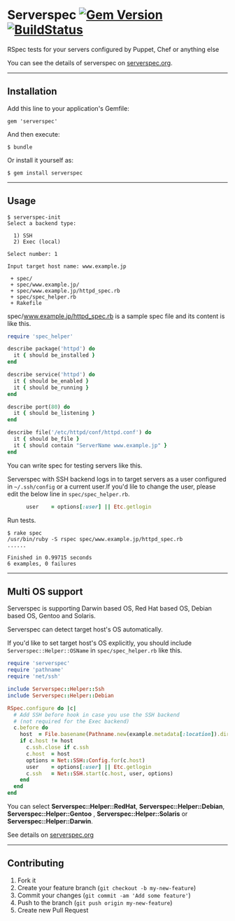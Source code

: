 # Serverspec [![Gem Version](https://badge.fury.io/rb/serverspec.png)](http://badge.fury.io/rb/serverspec) [![BuildStatus](https://secure.travis-ci.org/serverspec/serverspec.png)](http://travis-ci.org/serverspec/serverspec)

RSpec tests for your servers configured by Puppet, Chef or anything else

You can see the details of serverspec on [serverspec.org](http://serverspec.org/).

----

## Installation

Add this line to your application's Gemfile:

    gem 'serverspec'

And then execute:

    $ bundle

Or install it yourself as:

    $ gem install serverspec

----

## Usage

```
$ serverspec-init
Select a backend type:

  1) SSH
  2) Exec (local)

Select number: 1

Input target host name: www.example.jp

 + spec/
 + spec/www.example.jp/
 + spec/www.example.jp/httpd_spec.rb
 + spec/spec_helper.rb
 + Rakefile
```

spec/www.example.jp/httpd_spec.rb is a sample spec file and its content is like this.

```ruby
require 'spec_helper'

describe package('httpd') do
  it { should be_installed }
end

describe service('httpd') do
  it { should be_enabled }
  it { should be_running }
end

describe port(80) do
  it { should be_listening }
end

describe file('/etc/httpd/conf/httpd.conf') do
  it { should be_file }
  it { should contain "ServerName www.example.jp" }
end
```

You can write spec for testing servers like this.

Serverspec with SSH backend logs in to target servers as a user configured in ``~/.ssh/config`` or a current user.If you'd lile to change the user, please edit the below line in ``spec/spec_helper.rb``.

```ruby
      user    = options[:user] || Etc.getlogin
```

Run tests.

```
$ rake spec
/usr/bin/ruby -S rspec spec/www.example.jp/httpd_spec.rb
......

Finished in 0.99715 seconds
6 examples, 0 failures
```

----
## Multi OS support

Serverspec is supporting Darwin based OS, Red Hat based OS, Debian based OS, Gentoo and Solaris.

Serverspec can detect target host's OS automatically.

If you'd like to set target host's OS explicitly, you should include `Serverspec::Helper::OSName` in `spec/spec_helper.rb` like this.


```ruby
require 'serverspec'
require 'pathname'
require 'net/ssh'

include Serverspec::Helper::Ssh
include Serverspec::Helper::Debian

RSpec.configure do |c|
  # Add SSH before hook in case you use the SSH backend
  # (not required for the Exec backend)
  c.before do
    host  = File.basename(Pathname.new(example.metadata[:location]).dirname)
    if c.host != host
      c.ssh.close if c.ssh
      c.host  = host
      options = Net::SSH::Config.for(c.host)
      user    = options[:user] || Etc.getlogin
      c.ssh   = Net::SSH.start(c.host, user, options)
    end
  end
end
```

You can select **Serverspec::Helper::RedHat**, **Serverspec::Helper::Debian**, **Serverspec::Helper::Gentoo** , **Serverspec::Helper::Solaris** or **Serverspec::Helper::Darwin**.

See details on [serverspec.org](http://serverspec.org)

----

## Contributing

1. Fork it
2. Create your feature branch (`git checkout -b my-new-feature`)
3. Commit your changes (`git commit -am 'Add some feature'`)
4. Push to the branch (`git push origin my-new-feature`)
5. Create new Pull Request
